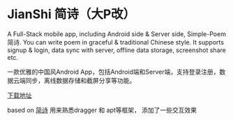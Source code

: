 #  JianShi 简诗（大P改）

A Full-Stack mobile app, including Android side & Server side, Simple-Poem 简诗. You can write poem in graceful & traditional Chinese style. It supports signup & login, data sync with server, offline data storage, screenshot share etc.

一款优雅的中国风Android App，包括Android端和Server端，支持登录注册，数据云端同步，离线数据存储和截屏分享等功能。

[下载地址](http://fir.im/7mnv)

 based on [简诗](https://github.com/wingjay/jianshi)
 用来熟悉dragger 和 apt等框架， 添加了一些交互效果
